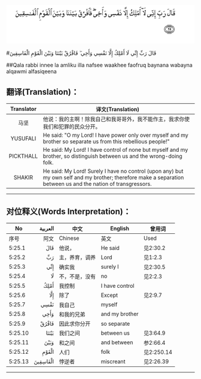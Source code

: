 ![005:025](images/005_025.gif)

#قَالَ رَبِّ إِنِّي لَا أَمْلِكُ إِلَّا نَفْسِي وَأَخِي ۖ فَافْرُقْ بَيْنَنَا وَبَيْنَ الْقَوْمِ الْفَاسِقِينَ 

##Qala rabbi innee la amliku illa nafsee waakhee faofruq baynana wabayna alqawmi alfasiqeena 

## 翻译(Translation)：

| Translator | 译文(Translation)                                            |
| :--------: | ------------------------------------------------------------ |
|    马坚    | 他说：我的主啊！除我自己和我哥哥外，我不能作主，我求你使我们和犯罪的民众分开。 |
|  YUSUFALI  | He said: "O my Lord! I have power only over myself and my brother so separate us from this rebellious people!" |
| PICKTHALL  | He said: My Lord! I have control of none but myself and my brother, so distinguish between us and the wrong-doing folk. |
|   SHAKIR   | He said: My Lord! Surely I have no control (upon any) but my own self and my brother; therefore make a separation between us and the nation of transgressors. |

---

## 对位释义(Words Interpretation)：

| No   | العربية | 中文    | English | 曾用词 |
| ---- | ------: | ------- | ------- | ------ |
| 序号 |    阿文 | Chinese | 英文    | Used   |
| 5:25.1  | قَالَ      | 他说，         | He said        | 见2:30.2   |
| 5:25.2  | رَبِّ       | 主，养育，调养 | Lord           | 见1:2.3    |
| 5:25.3  | إِنِّي      | 确实我         | surely I       | 见2:30.5   |
| 5:25.4  | لَا       | 不，不是，没有 | no             | 见2:2.3    |
| 5:25.5  | أَمْلِكُ     | 我控制         | I have control |            |
| 5:25.6  | إِلَّا      | 除了           | Except         | 见2:9.7    |
| 5:25.7  | نَفْسِي     | 我自己         | myself         |            |
| 5:25.8  | وَأَخِي     | 和我的兄弟     | and my brother |            |
| 5:25.9  | فَافْرُقْ    | 因此求你分开   | so separate    |            |
| 5:25.10 | بَيْنَنَا    | 我们之间       | between us     | 见3:64.9   |
| 5:25.11 | وَبَيْنَ     | 和之间         | and between    | 参2:66.4   |
| 5:25.12 | الْقَوْمِ    | 人们           | folk           | 见2:250.14 |
| 5:25.13 | الْفَاسِقِينَ | 悖逆者         | miscreant      | 见2:26.39  |

---
